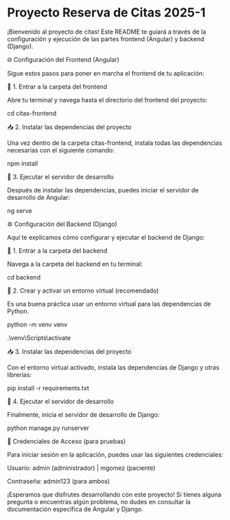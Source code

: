 # Proyecto Reserva de Citas 2025-1

¡Bienvenido al proyecto de citas! Este README te guiará a través de la configuración y ejecución de las partes frontend (Angular) y backend (Django).

🌐 Configuración del Frontend (Angular)

Sigue estos pasos para poner en marcha el frontend de tu aplicación:

📁 1. Entrar a la carpeta del frontend

Abre tu terminal y navega hasta el directorio del frontend del proyecto:

cd citas-frontend

📥 2. Instalar las dependencias del proyecto

Una vez dentro de la carpeta citas-frontend, instala todas las dependencias necesarias con el siguiente comando:

npm install

🧪 3. Ejecutar el servidor de desarrollo

Después de instalar las dependencias, puedes iniciar el servidor de desarrollo de Angular:

ng serve

⚙️ Configuración del Backend (Django)

Aquí te explicamos cómo configurar y ejecutar el backend de Django:

📁 1. Entrar a la carpeta del backend

Navega a la carpeta del backend en tu terminal:

cd backend

🐍 2. Crear y activar un entorno virtual (recomendado)

Es una buena práctica usar un entorno virtual para las dependencias de Python.

python -m venv venv

.\venv\Scripts\activate

📥 3. Instalar las dependencias del proyecto

Con el entorno virtual activado, instala las dependencias de Django y otras librerías:

pip install -r requirements.txt

🚀 4. Ejecutar el servidor de desarrollo

Finalmente, inicia el servidor de desarrollo de Django:

python manage.py runserver

🔑 Credenciales de Acceso (para pruebas)

Para iniciar sesión en la aplicación, puedes usar las siguientes credenciales:

Usuario: admin (administrador) | mgomez (paciente)

Contraseña: admin123 (para ambos)

¡Esperamos que disfrutes desarrollando con este proyecto! Si tienes alguna pregunta o encuentras algún problema, no dudes en consultar la documentación específica de Angular y Django.

